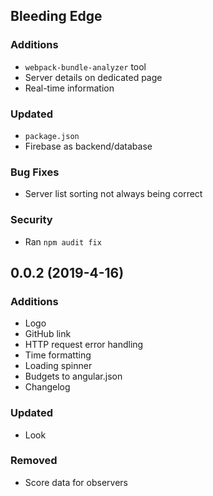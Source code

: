 ## Bleeding Edge

### Additions
- `webpack-bundle-analyzer` tool
- Server details on dedicated page
- Real-time information

### Updated
- `package.json`
- Firebase as backend/database

### Bug Fixes
- Server list sorting not always being correct

### Security
- Ran `npm audit fix`

## 0.0.2 (2019-4-16)

### Additions
- Logo
- GitHub link
- HTTP request error handling
- Time formatting
- Loading spinner
- Budgets to angular.json
- Changelog

### Updated
- Look

### Removed
- Score data for observers
